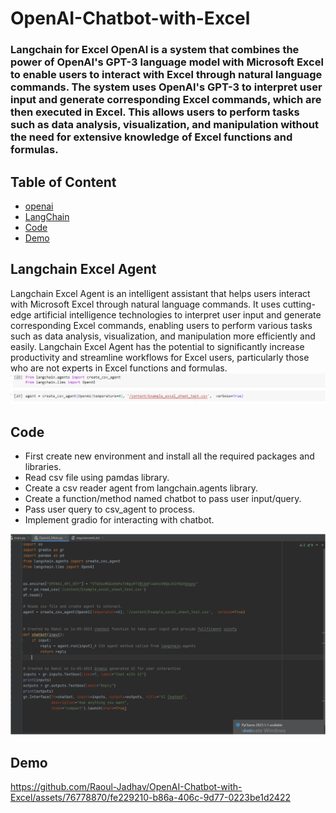 # OpenAI-Chatbot-with-Excel
### Langchain for Excel OpenAI is a system that combines the power of OpenAI's GPT-3 language model with Microsoft Excel to enable users to interact with Excel through natural language commands. The system uses OpenAI's GPT-3 to interpret user input and generate corresponding Excel commands, which are then executed in Excel. This allows users to perform tasks such as data analysis, visualization, and manipulation without the need for extensive knowledge of Excel functions and formulas.

## Table of Content
  * [openai](#openai)
  * [LangChain](#langchain)
  * [Code](#Code)
  * [Demo](#Demo)

## Langchain Excel Agent
Langchain Excel Agent is an intelligent assistant that helps users interact with Microsoft Excel through natural language commands. It uses cutting-edge artificial intelligence technologies to interpret user input and generate corresponding Excel commands, enabling users to perform various tasks such as data analysis, visualization, and manipulation more efficiently and easily. Langchain Excel Agent has the potential to significantly increase productivity and streamline workflows for Excel users, particularly those who are not experts in Excel functions and formulas.
<img src="LangChainExcelAgent.PNG" alt="">

## Code
 * First create new environment and install all the required packages and libraries.
 * Read csv file using pamdas library.
 * Create a csv reader agent from langchain.agents library.
 * Create a function/method named chatbot to pass user input/query.
 * Pass user query to csv_agent to process.
 * Implement gradio for interacting with chatbot.
 <img src="Output_03.PNG" alt="">

## Demo
https://github.com/Raoul-Jadhav/OpenAI-Chatbot-with-Excel/assets/76778870/fe229210-b86a-406c-9d77-0223be1d2422

